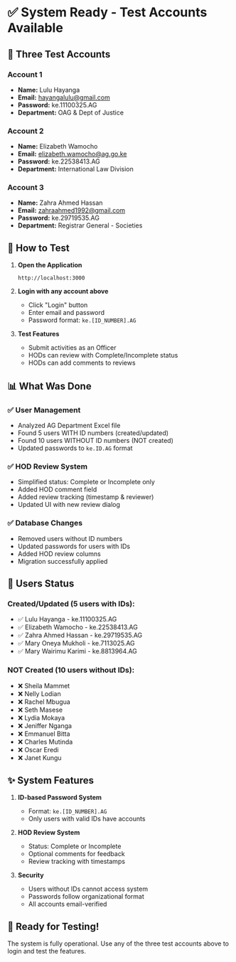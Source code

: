 # ✅ System Ready - Test Accounts Available

## 🔑 Three Test Accounts

### Account 1
- **Name:** Lulu Hayanga
- **Email:** hayangalulu@gmail.com
- **Password:** ke.11100325.AG
- **Department:** OAG & Dept of Justice

### Account 2
- **Name:** Elizabeth Wamocho
- **Email:** elizabeth.wamocho@ag.go.ke
- **Password:** ke.22538413.AG
- **Department:** International Law Division

### Account 3
- **Name:** Zahra Ahmed Hassan
- **Email:** zahraahmed1992@gmail.com
- **Password:** ke.29719535.AG
- **Department:** Registrar General - Societies

## 🚀 How to Test

1. **Open the Application**
   ```
   http://localhost:3000
   ```

2. **Login with any account above**
   - Click "Login" button
   - Enter email and password
   - Password format: `ke.[ID_NUMBER].AG`

3. **Test Features**
   - Submit activities as an Officer
   - HODs can review with Complete/Incomplete status
   - HODs can add comments to reviews

## 📊 What Was Done

### ✅ User Management
- Analyzed AG Department Excel file
- Found 5 users WITH ID numbers (created/updated)
- Found 10 users WITHOUT ID numbers (NOT created)
- Updated passwords to `ke.ID.AG` format

### ✅ HOD Review System
- Simplified status: Complete or Incomplete only
- Added HOD comment field
- Added review tracking (timestamp & reviewer)
- Updated UI with new review dialog

### ✅ Database Changes
- Removed users without ID numbers
- Updated passwords for users with IDs
- Added HOD review columns
- Migration successfully applied

## 📝 Users Status

### Created/Updated (5 users with IDs):
- ✅ Lulu Hayanga - ke.11100325.AG
- ✅ Elizabeth Wamocho - ke.22538413.AG
- ✅ Zahra Ahmed Hassan - ke.29719535.AG
- ✅ Mary Oneya Mukholi - ke.7113025.AG
- ✅ Mary Wairimu Karimi - ke.8813964.AG

### NOT Created (10 users without IDs):
- ❌ Sheila Mammet
- ❌ Nelly Lodian
- ❌ Rachel Mbugua
- ❌ Seth Masese
- ❌ Lydia Mokaya
- ❌ Jeniffer Nganga
- ❌ Emmanuel Bitta
- ❌ Charles Mutinda
- ❌ Oscar Eredi
- ❌ Janet Kungu

## ✨ System Features

1. **ID-based Password System**
   - Format: `ke.[ID_NUMBER].AG`
   - Only users with valid IDs have accounts

2. **HOD Review System**
   - Status: Complete or Incomplete
   - Optional comments for feedback
   - Review tracking with timestamps

3. **Security**
   - Users without IDs cannot access system
   - Passwords follow organizational format
   - All accounts email-verified

## 🎯 Ready for Testing!

The system is fully operational. Use any of the three test accounts above to login and test the features.